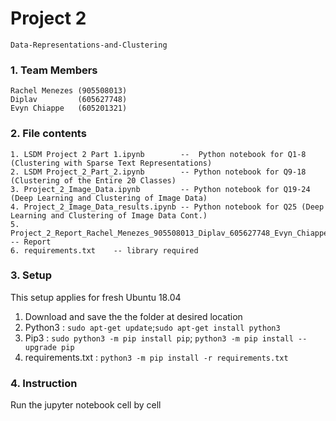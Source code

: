 # Project 2 
    Data-Representations-and-Clustering
### 1. Team Members
    Rachel Menezes (905508013)
    Diplav         (605627748)
    Evyn Chiappe   (605201321)

### 2. File contents

    1. LSDM Project 2 Part 1.ipynb        --  Python notebook for Q1-8 (Clustering with Sparse Text Representations)
    2. LSDM Project_2_Part_2.ipynb        -- Python notebook for Q9-18 (Clustering of the Entire 20 Classes)
    3. Project_2_Image_Data.ipynb         -- Python notebook for Q19-24 (Deep Learning and Clustering of Image Data)
    4. Project_2_Image_Data_results.ipynb -- Python notebook for Q25 (Deep Learning and Clustering of Image Data Cont.)
    5. Project_2_Report_Rachel_Menezes_905508013_Diplav_605627748_Evyn_Chiappe_605201321.pdf    -- Report
    6. requirements.txt    -- library required


### 3. Setup

This setup applies for fresh Ubuntu 18.04 
1. Download and save the the folder at desired location
2. Python3           : ```sudo apt-get update```;```sudo apt-get install python3```
3. Pip3              : ```sudo python3 -m pip install pip```; ```python3 -m pip install --upgrade pip```
4. requirements.txt  : ```python3 -m pip install -r requirements.txt```

### 4. Instruction

Run the jupyter notebook cell by cell